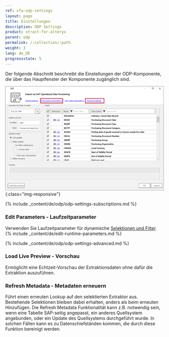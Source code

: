 ```yaml
---
ref: xfa-odp-settings
layout: page
title: Einstellungen
description: ODP Settings
product: xtract-for-alteryx
parent: odp
permalink: /:collection/:path
weight: 3
lang: de_DE
progressstate: 5
---
```


Der folgende Abschnitt beschreibt die Einstellungen der ODP-Komponente, die über das Hauptfenster der Komponente zugänglich sind.

![ODP Component](/img/content/odp/odp-settings.png){:class="img-responsive"}

{% include _content/de/odp/odp-settings-subscriptions.md %}

### Edit Parameters - Laufzeitparameter
Verwenden Sie Laufzeitparameter für dynamische [Selektionen und Filter](./odp-define#selektion-und-filter).
{% include _content/de/edit-runtime-parameters.md %}

{% include _content/de/odp/odp-settings-advanced.md %}

### Load Live Preview - Vorschau

Ermöglicht eine Echtzeit-Vorschau der Extraktionsdaten ohne dafür die Extraktion auszuführen.

### Refresh Metadata - Metadaten erneuern

Führt einen erneuten Lookup auf den selektierten Extraktor aus. 
Bestehende Selektionen bleiben dabei erhalten, anders als beim erneuten Hinzufügen.
Die Refresh Metadata Funktionalität kann z.B. notwendig sein, wenn eine Tabelle SAP-seitig angepasst, ein anderes Quellsystem angebunden, oder ein Update des Quellsystems durchgeführt wurde. 
In solchen Fällen kann es zu Datenschiefständen kommen, die durch diese Funktion bereinigt werden.

